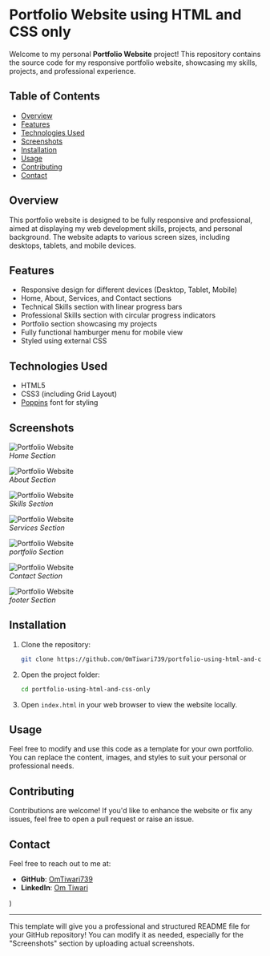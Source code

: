 # Portfolio Website using HTML and CSS only

Welcome to my personal **Portfolio Website** project! This repository contains the source code for my responsive portfolio website, showcasing my skills, projects, and professional experience.

## Table of Contents

- [Overview](#overview)
- [Features](#features)
- [Technologies Used](#technologies-used)
- [Screenshots](#screenshots)
- [Installation](#installation)
- [Usage](#usage)
- [Contributing](#contributing)
- [Contact](#contact)

## Overview

This portfolio website is designed to be fully responsive and professional, aimed at displaying my web development skills, projects, and personal background. The website adapts to various screen sizes, including desktops, tablets, and mobile devices.

## Features

- Responsive design for different devices (Desktop, Tablet, Mobile)
- Home, About, Services, and Contact sections
- Technical Skills section with linear progress bars
- Professional Skills section with circular progress indicators
- Portfolio section showcasing my projects
- Fully functional hamburger menu for mobile view
- Styled using external CSS

## Technologies Used

- HTML5
- CSS3 (including Grid Layout)
- [Poppins](https://fonts.google.com/specimen/Poppins) font for styling

## Screenshots

![Portfolio Website](![image](https://github.com/user-attachments/assets/432f28a3-32a6-4c41-9b4f-53c2ebb7bc24)
)   
*Home Section*

![Portfolio Website](![image](https://github.com/user-attachments/assets/11bd4da1-6ffc-41fe-87be-72b890b6d16a)
)  
*About Section*

![Portfolio Website](![image](https://github.com/user-attachments/assets/3c475355-8b59-4986-ac47-2b33ad91ae30)
)  
*Skills Section*

![Portfolio Website](![image](https://github.com/user-attachments/assets/ed952706-30cd-40dc-b9f0-938e901f9cb4)
)  
*Services Section*

![Portfolio Website](![image](https://github.com/user-attachments/assets/2438c544-6f02-4aa2-aacf-9263c4796616)
)  
*portfolio Section*

![Portfolio Website](![image](https://github.com/user-attachments/assets/2c302aca-fca0-4c9b-b3b6-04d0ca5c8094)
)  
*Contact Section*

![Portfolio Website](![image](https://github.com/user-attachments/assets/502eb12c-0efa-4cae-9aba-6a987e84440e)
)  
*footer Section*

## Installation

1. Clone the repository:
   ```bash
   git clone https://github.com/OmTiwari739/portfolio-using-html-and-css-only.git
   ```

2. Open the project folder:
   ```bash
   cd portfolio-using-html-and-css-only
   ```

3. Open `index.html` in your web browser to view the website locally.

## Usage

Feel free to modify and use this code as a template for your own portfolio. You can replace the content, images, and styles to suit your personal or professional needs.

## Contributing

Contributions are welcome! If you'd like to enhance the website or fix any issues, feel free to open a pull request or raise an issue.

## Contact

Feel free to reach out to me at:

- **GitHub**: [OmTiwari739](https://github.com/OmTiwari739)
- **LinkedIn**: [Om Tiwari](www.linkedin.com/in/om-tiwari-amritlal)

)

---

This template will give you a professional and structured README file for your GitHub repository! You can modify it as needed, especially for the "Screenshots" section by uploading actual screenshots.
